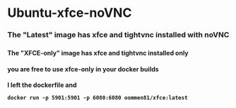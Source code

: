 # Ubuntu-xfce-noVNC

<h3>The "Latest" image has  xfce and tightvnc installed with noVNC<h3/>

<h4/>The "XFCE-only" image has xfce and tightvnc installed only<h4>

<h4/>you are free to use xfce-only in your docker builds<h4>
I left the dockerfile and 

  <pre><code class="language-docker">docker run -p 5901:5901 -p 6080:6080 oommen81/xfce:latest
</code></pre>

